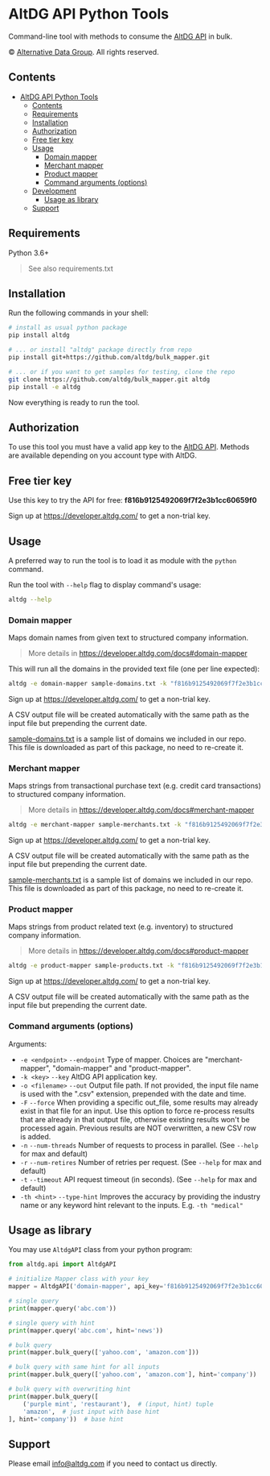 # AltDG API Python Tools
Command-line tool with methods to consume the [AltDG API](https://developer.altdg.com) in bulk.

© [Alternative Data Group](https://www.altdg.com/). All rights reserved.

## Contents

- [AltDG API Python Tools](#AltDG-api-python-tools)
  - [Contents](#contents)
  - [Requirements](#requirements)
  - [Installation](#installation)
  - [Authorization](#authorization)
  - [Free tier key](#free-tier-key)
  - [Usage](#usage)
    - [Domain mapper](#domain-mapper)
    - [Merchant mapper](#merchant-mapper)
    - [Product mapper](#product-mapper)
    - [Command arguments (options)](#command-arguments-options)
  - [Development](#development)
    - [Usage as library](#usage-as-library)
  - [Support](#support)


## Requirements

Python 3.6+
> See also requirements.txt


## Installation

Run the following commands in your shell:

```sh
# install as usual python package
pip install altdg

# ... or install "altdg" package directly from repo
pip install git+https://github.com/altdg/bulk_mapper.git

# ... or if you want to get samples for testing, clone the repo
git clone https://github.com/altdg/bulk_mapper.git altdg
pip install -e altdg
```

Now everything is ready to run the tool.

## Authorization

To use this tool you must have a valid app key to the [AltDG API](https://developer.altdg.com).
Methods are available depending on you account type with AltDG.

## Free tier key

Use this key to try the API for free: **f816b9125492069f7f2e3b1cc60659f0**

Sign up at https://developer.altdg.com/ to get a non-trial key.

## Usage

A preferred way to run the tool is to load it as module with the `python` command.

Run the tool with `--help` flag to display command's usage:

```sh
altdg --help
```

### Domain mapper

Maps domain names from given text to structured company information.
> More details in https://developer.altdg.com/docs#domain-mapper

This will run all the domains in the provided text file (one per line expected):

```sh
altdg -e domain-mapper sample-domains.txt -k "f816b9125492069f7f2e3b1cc60659f0"
```

Sign up at https://developer.altdg.com/ to get a non-trial key.

A CSV output file will be created automatically with the same path as the input file but prepending the current date.

[sample-domains.txt](sample-domains.txt) is a sample list of domains we included in our repo. This file is downloaded as part of this package, no need to re-create it.

### Merchant mapper

Maps strings from transactional purchase text (e.g. credit card transactions) to structured company information.
> More details in https://developer.altdg.com/docs#merchant-mapper

```sh
altdg -e merchant-mapper sample-merchants.txt -k "f816b9125492069f7f2e3b1cc60659f0"
```
Sign up at https://developer.altdg.com/ to get a non-trial key.

A CSV output file will be created automatically with the same path as the input file but prepending the current date.

[sample-merchants.txt](sample-merchants.txt) is a sample list of domains we included in our repo. This file is downloaded as part of this package, no need to re-create it.

### Product mapper

Maps strings from product related text (e.g. inventory) to structured company information.
> More details in https://developer.altdg.com/docs#product-mapper

```sh
altdg -e product-mapper sample-products.txt -k "f816b9125492069f7f2e3b1cc60659f0"
```
Sign up at https://developer.altdg.com/ to get a non-trial key.

A CSV output file will be created automatically with the same path as the input file but prepending the current date.


### Command arguments (options)

Arguments:

* `-e <endpoint>` `--endpoint` Type of mapper. Choices are "merchant-mapper", "domain-mapper" and "product-mapper".
* `-k <key>` `--key` AltDG API application key.
* `-o <filename>` `--out` Output file path. If not provided, the input file name is used with the ".csv" extension, prepended with the date and time.
* `-F` `--force` When providing a specific out_file, some results may already exist in that file for an input.
                 Use this option to force re-process results that are already in that output file, otherwise existing
                 results won't be processed again. Previous results are NOT overwritten, a new CSV row is added.
* `-n` `--num-threads` Number of requests to process in parallel. (See `--help` for max and default)
* `-r` `--num-retires` Number of retries per request. (See `--help` for max and default)
* `-t` `--timeout` API request timeout (in seconds). (See `--help` for max and default)
* `-th <hint>` `--type-hint` Improves the accuracy by providing the industry name or any keyword hint relevant to the inputs. E.g. `-th "medical"`


## Usage as library

You may use `AltdgAPI` class from your python program:

```python
from altdg.api import AltdgAPI

# initialize Mapper class with your key
mapper = AltdgAPI('domain-mapper', api_key='f816b9125492069f7f2e3b1cc60659f0')

# single query
print(mapper.query('abc.com'))

# single query with hint
print(mapper.query('abc.com', hint='news'))

# bulk query
print(mapper.bulk_query(['yahoo.com', 'amazon.com']))

# bulk query with same hint for all inputs
print(mapper.bulk_query(['yahoo.com', 'amazon.com'], hint='company'))

# bulk query with overwriting hint
print(mapper.bulk_query([
    ('purple mint', 'restaurant'),  # (input, hint) tuple
    'amazon',  # just input with base hint
], hint='company'))  # base hint
```

## Support

Please email info@altdg.com if you need to contact us directly.
